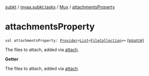 [subkt](../../index.md) / [myaa.subkt.tasks](../index.md) / [Mux](index.md) / [attachmentsProperty](./attachments-property.md)

# attachmentsProperty

`val attachmentsProperty: `[`Provider`](https://docs.gradle.org/current/javadoc/org/gradle/api/provider/Provider.html)`<`[`List`](https://kotlinlang.org/api/latest/jvm/stdlib/kotlin.collections/-list/index.html)`<`[`FileCollection`](https://docs.gradle.org/current/javadoc/org/gradle/api/file/FileCollection.html)`>>` [(source)](https://github.com/Myaamori/SubKt/blob/0.1.19/src/main/kotlin/myaa/subkt/tasks/muxtask.kt#L518)

The files to attach, added via [attach](attach.md).

**Getter**

The files to attach, added via [attach](attach.md).

